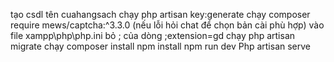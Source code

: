tạo csdl tên cuahangsach
chạy   php artisan key:generate
chạy   composer require mews/captcha:^3.3.0 (nếu lỗi hỏi chat để chọn bản cài phù hợp)
vào    file xampp\php\php.ini bỏ ; của dòng  ;extension=gd
chạy   php artisan migrate
chạy composer install
   npm install
   npm run dev
   Php artisan serve

